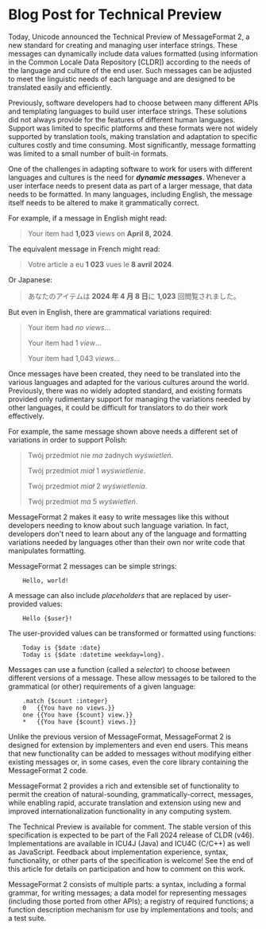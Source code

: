 # Blog Post for Technical Preview

Today, Unicode announced the Technical Preview of MessageFormat 2,
a new standard for creating and managing user interface strings.
These messages can dynamically include data values formatted
(using information in the Common Locale Data Repository [CLDR])
according to the needs of the language and culture of the end user.
Such messages can be adjusted to meet the linguistic needs of each
language and are designed to be translated easily and efficiently.

Previously, software developers had to choose between many different
APIs and templating languages to build user interface strings.
These solutions did not always provide for the features of different
human languages. Support was limited to specific platforms
and these formats were not widely supported by translation tools,
making translation and adaptation to specific cultures costly
and time consuming.
Most significantly, message formatting was limited to a small
number of built-in formats.

One of the challenges in adapting software to work for
users with different languages and cultures is the need for **_dynamic messages_**.
Whenever a user interface needs to present data as part of a larger message,
that data needs to be formatted. 
In many languages, including English, the message itself needs to be altered
to make it grammatically correct.

For example, if a message in English might read:

> Your item had **1,023** views on **April 8, 2024**.

The equivalent message in French might read:

> Votre article a eu **1 023** vues le **8 avril 2024**.

Or Japanese:

> あなたのアイテムは **2024 年 4 月 8 日**に **1,023** 回閲覧されました。

But even in English, there are grammatical variations required:

> Your item had _no views_...
> 
> Your item had 1 _view_...
> 
> Your item had 1,043 _views_...

Once messages have been created, they need to be translated into the various
languages and adapted for the various cultures around the world.
Previously, there was no widely adopted standard,
and existing formats provided only rudimentary support for managing
the variations needed by other languages,
it could be difficult for translators to do their work effectively.

For example, the same message shown above needs a different set of variations
in order to support Polish:

> Twój przedmiot nie _ma_ żadnych _wyświetleń_.
> 
> Twój przedmiot _miał_ 1 _wyświetlenie_.
> 
> Twój przedmiot _miał_ 2 _wyświetlenia_.
> 
> Twój przedmiot _ma_ 5 _wyświetleń_.


MessageFormat 2 makes it easy to write messages like this
without developers needing to know about such language variation.
In fact, developers don't need to learn about any of the language
and formatting variations needed by languages other than their own
nor write code that manipulates formatting.

MessageFormat 2 messages can be simple strings:
```
    Hello, world!
```

A message can also include _placeholders_ that are replaced by user-provided values:
```
    Hello {$user}!
```

The user-provided values can be transformed or formatted using functions:
```
    Today is {$date :date}
    Today is {$date :datetime weekday=long}.
```

Messages can use a function (called a _selector_) to choose between
different versions of a message.
These allow messages to be tailored to the grammatical (or other) requirements of 
a given language:
```
    .match {$count :integer}
    0   {{You have no views.}}
    one {{You have {$count} view.}}
    *   {{You have {$count} views.}}
```

Unlike the previous version of MessageFormat, MessageFormat 2 is designed for
extension by implementers and even end users.
This means that new functionality can be added to messages without modifying
either existing messages or, in some cases, even the core library containing the 
MessageFormat 2 code.

MessageFormat 2 provides a rich and extensible set of functionality
to permit the creation of natural-sounding, grammatically-correct, 
messages, while enabling rapid, accurate translation
and extension using new and improved internationalization functionality
in any computing system.

The Technical Preview is available for comment.
The stable version of this specification is expected to be part of the 
Fall 2024 release of CLDR (v46).
Implementations are available in ICU4J (Java) and ICU4C (C/C++)
as well as JavaScript.
Feedback about implementation experience,
syntax,
functionality,
or other parts of the specification is welcome!
See the end of this article for details on participation and how to comment on this work.

MessageFormat 2 consists of multiple parts: 
a syntax, including a formal grammar, for writing messages;
a data model for representing messages (including those ported from other APIs);
a registry of required functions;
a function description mechanism for use by implementations and tools;
and a test suite.
